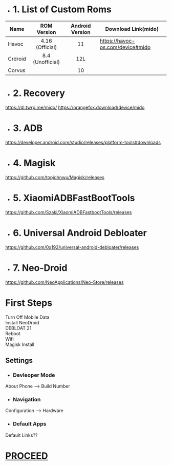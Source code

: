 - # 1. List of Custom Roms
| Name | ROM Version |Android Version | Download Link(mido) |
|-|:-:|:-:|-|
| Havoc | 4.16 (Official) | 11 | https://havoc-os.com/device#mido |
| Crdroid | 8.4 (Unofficial) | 12L | |
| Corvus | | 10 |


- # 2. Recovery
https://dl.twrp.me/mido/
https://orangefox.download/device/mido

- # 3. ADB
https://developer.android.com/studio/releases/platform-tools#downloads

- # 4. Magisk
https://github.com/topjohnwu/Magisk/releases

- # 5. XiaomiADBFastBootTools
https://github.com/Szaki/XiaomiADBFastbootTools/releases

- # 6. Universal Android Debloater
https://github.com/0x192/universal-android-debloater/releases

- # 7. Neo-Droid
https://github.com/NeoApplications/Neo-Store/releases

# First Steps

Turn Off Mobile Data<br>
Install NeoDroid<br>
DEBLOAT 21<br>
Reboot<br>
Wifi<br>
Magisk Install<br>

## Settings

- ### Devleoper Mode

About Phone --> Build Number

- ### Navigation

Configuration --> Hardware

- ### Default Apps

Default Links??

# [PROCEED](https://github.com/Hooke012/OmniGuides/blob/main/Software/Android.md)
